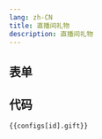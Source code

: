 ```yaml
---
lang: zh-CN
title: 直播间礼物
description: 直播间礼物
---
```


<script setup lang="ts">
import { giftSchema } from './_schema'
import useConfigStore from '@store/config'
import { storeToRefs } from 'pinia';
const { configs, id } = storeToRefs(useConfigStore())

</script>

## 表单

<JSONSchema :schema="giftSchema" v-model="configs[id].gift"></JSONSchema>

## 代码

```json-vue
{{configs[id].gift}}
```
